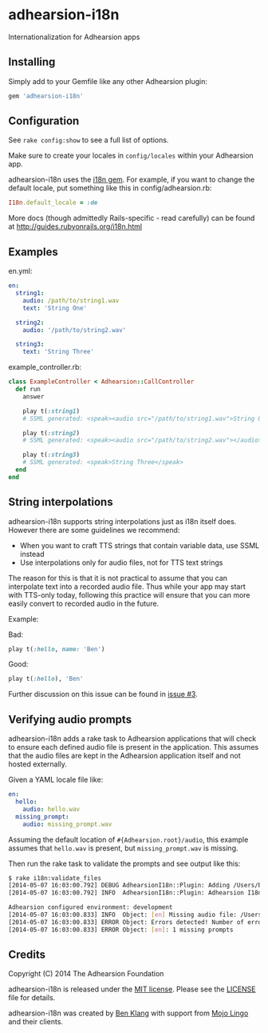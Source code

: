 adhearsion-i18n
===============

Internationalization for Adhearsion apps

## Installing

Simply add to your Gemfile like any other Adhearsion plugin:

```Ruby
gem 'adhearsion-i18n'
```

## Configuration

See `rake config:show` to see a full list of options.

Make sure to create your locales in `config/locales` within your Adhearsion app.

adhearsion-i18n uses the [i18n gem](https://github.com/svenfuchs/i18n).  For example, if you want to change the default locale, put something like this in config/adhearsion.rb:

```Ruby
I18n.default_locale = :de
```

More docs (though admittedly Rails-specific - read carefully) can be found at http://guides.rubyonrails.org/i18n.html

## Examples

en.yml:

```yaml
en:
  string1:
    audio: /path/to/string1.wav
    text: 'String One'

  string2:
    audio: '/path/to/string2.wav'

  string3:
    text: 'String Three'
```

example_controller.rb:

```Ruby
class ExampleController < Adhearsion::CallController
  def run
    answer

    play t(:string1)
    # SSML generated: <speak><audio src="/path/to/string1.wav">String One</audio></speak>

    play t(:string2)
    # SSML generated: <speak><audio src="/path/to/string2.wav"></audio></speak>

    play t(:string3)
    # SSML generated: <speak>String Three</speak>
  end
end
```

## String interpolations

adhearsion-i18n supports string interpolations just as i18n itself does. However there are some guidelines we recommend:

* When you want to craft TTS strings that contain variable data, use SSML instead
* Use interpolations only for audio files, not for TTS text strings

The reason for this is that it is not practical to assume that you can interpolate text into a recorded audio file. Thus while your app may start with TTS-only today, following this practice will ensure that you can more easily convert to recorded audio in the future.

Example:

Bad:

```Ruby
play t(:hello, name: 'Ben')
```

Good:

```Ruby
play t(:hello), 'Ben'
```

Further discussion on this issue can be found in [issue #3](https://github.com/adhearsion/adhearsion-i18n/issues/3).

## Verifying audio prompts

adhearsion-i18n adds a rake task to Adhearsion applications that will check to ensure each defined audio file is present in the application.  This assumes that the audio files are kept in the Adhearsion application itself and not hosted externally.

Given a YAML locale file like:

```yaml
en:
  hello:
    audio: hello.wav
  missing_prompt:
    audio: missing_prompt.wav
```

Assuming the default location of `#{Adhearsion.root}/audio`, this example assumes that `hello.wav` is present, but `missing_prompt.wav` is missing.

Then run the rake task to validate the prompts and see output like this:

```Bash
$ rake i18n:validate_files
[2014-05-07 16:03:00.792] DEBUG AdhearsionI18n::Plugin: Adding /Users/bklang/myapp/config/locales to the I18n load path
[2014-05-07 16:03:00.792] INFO  AdhearsionI18n::Plugin: Adhearsion I18n loaded

Adhearsion configured environment: development
[2014-05-07 16:03:00.833] INFO  Object: [en] Missing audio file: /Users/bklang/myapp/audio/en/missing_prompt.wav
[2014-05-07 16:03:00.833] ERROR Object: Errors detected! Number of errors by locale:
[2014-05-07 16:03:00.833] ERROR Object: [en]: 1 missing prompts
```

## Credits

Copyright (C) 2014 The Adhearsion Foundation

adhearsion-i18n is released under the [MIT license](http://opensource.org/licenses/MIT). Please see the [LICENSE](https://github.com/adhearsion/adhearsion-i18n/blob/master/LICENSE) file for details.

adhearsion-i18n was created by [Ben Klang](https://twitter.com/bklang) with support from [Mojo Lingo](https://mojolingo.com) and their clients.
